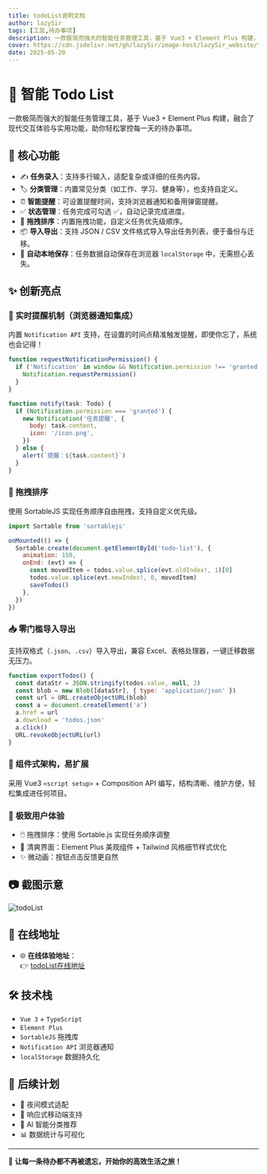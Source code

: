```yaml
---
title: todoList说明文档
author: lazySir
tags: [工具,待办事项]
description: 一款极简而强大的智能任务管理工具，基于 Vue3 + Element Plus 构建，融合了现代交互体验与实用功能，助你轻松掌控每一天的待办事项。
cover: https://cdn.jsdelivr.net/gh/lazySir/image-host/lazySir_website/tools/todoList.png
date: 2025-05-20
---
```





# 🧠 智能 Todo List

一款极简而强大的智能任务管理工具，基于 Vue3 + Element Plus 构建，融合了现代交互体验与实用功能，助你轻松掌控每一天的待办事项。

## 🚀 核心功能

- ✍️ **任务录入**：支持多行输入，适配复杂或详细的任务内容。
- 🏷️ **分类管理**：内置常见分类（如工作、学习、健身等），也支持自定义。
- ⏰ **智能提醒**：可设置提醒时间，支持浏览器通知和备用弹窗提醒。
- ✅ **状态管理**：任务完成可勾选 ✅，自动记录完成进度。
- 🔄 **拖拽排序**：内置拖拽功能，自定义任务优先级顺序。
- 📦 **导入导出**：支持 JSON / CSV 文件格式导入导出任务列表，便于备份与迁移。
- 💾 **自动本地保存**：任务数据自动保存在浏览器 `localStorage` 中，无需担心丢失。

## ✨ 创新亮点

### 🔔 实时提醒机制（浏览器通知集成）
内置 `Notification API` 支持，在设置的时间点精准触发提醒，即使你忘了，系统也会记得！
```js
function requestNotificationPermission() {
  if ('Notification' in window && Notification.permission !== 'granted') {
    Notification.requestPermission()
  }
}

function notify(task: Todo) {
  if (Notification.permission === 'granted') {
    new Notification('任务提醒', {
      body: task.content,
      icon: '/icon.png',
    })
  } else {
    alert(`提醒：${task.content}`)
  }
}
```

### 🔄 拖拽排序
使用 SortableJS 实现任务顺序自由拖拽，支持自定义优先级。
```js
import Sortable from 'sortablejs'

onMounted(() => {
  Sortable.create(document.getElementById('todo-list'), {
    animation: 150,
    onEnd: (evt) => {
      const movedItem = todos.value.splice(evt.oldIndex!, 1)[0]
      todos.value.splice(evt.newIndex!, 0, movedItem)
      saveTodos()
    },
  })
})

```

### 📥 零门槛导入导出
支持双格式（`.json`、`.csv`）导入导出，兼容 Excel、表格处理器，一键迁移数据无压力。
```js
function exportTodos() {
  const dataStr = JSON.stringify(todos.value, null, 2)
  const blob = new Blob([dataStr], { type: 'application/json' })
  const url = URL.createObjectURL(blob)
  const a = document.createElement('a')
  a.href = url
  a.download = 'todos.json'
  a.click()
  URL.revokeObjectURL(url)
}
```

### 🧩 组件式架构，易扩展
采用 Vue3 `<script setup>` + Composition API 编写，结构清晰、维护方便，轻松集成进任何项目。

### 🧽 极致用户体验
- 🖱️ 拖拽排序：使用 Sortable.js 实现任务顺序调整
- 🧼 清爽界面：Element Plus 美观组件 + Tailwind 风格细节样式优化
- ✨ 微动画：按钮点击反馈更自然

## 📷 截图示意

<img src="https://cdn.jsdelivr.net/gh/lazySir/image-host/lazySir_website/tools/todoList.png" alt="todoList" />


## 🔗 在线地址

- 🌐 **在线体验地址**：  
  👉 [todoList在线地址](https://www.lazysir.me/tools/todoList)

## 🛠️ 技术栈

- `Vue 3` + `TypeScript`
- `Element Plus`
- `SortableJS` 拖拽库
- `Notification API` 浏览器通知
- `localStorage` 数据持久化

## 🔮 后续计划

- 🌙 夜间模式适配
- 📱 响应式移动端支持
- 🧠 AI 智能分类推荐
- 📊 数据统计与可视化

---

🎯 **让每一条待办都不再被遗忘，开始你的高效生活之旅！**
